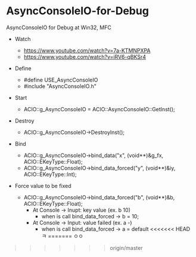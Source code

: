 # AsyncConsoleIO-for-Debug
AsyncConsoleIO for Debug at Win32, MFC

- Watch
  - https://www.youtube.com/watch?v=7a-KTMNPXPA
  - https://www.youtube.com/watch?v=iRV6-qBKSr4

- Define
  - #define USE_AsyncConsoleIO
  - #include "AsyncConsoleIO.h"

- Start
  - ACIO::g_AsyncConsoleIO = ACIO::AsyncConsoleIO::GetInst();

- Destroy
  - ACIO::g_AsyncConsoleIO->DestroyInst();

- Bind
  - ACIO::g_AsyncConsoleIO->bind_data("x", (void**)&g_fx, ACIO::EKeyType::Float);
  - ACIO::g_AsyncConsoleIO->bind_data_forced("y", (void**)&iy, ACIO::EKeyType::Int);

- Force value to be fixed
  - ACIO::g_AsyncConsoleIO->bind_data_forced("b", (void**)&b, ACIO::EKeyType::Float);
    - At Console -> Inupt: key value (ex. b 10)
      - when is call bind_data_forced -> b = 10;
    - At Console -> Input: value failed (ex. a -)
      - when is call bind_data_forced -> a = default
<<<<<<< HEAD
ㅋ
=======
ㅇㅇ
>>>>>>> origin/master

